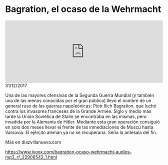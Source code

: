 # Bagration, el ocaso de la Wehrmacht
<iframe id='audio_88903085' frameborder='0' allowfullscreen='' scrolling='no' height='200' style='width:100%;' src='https://www.ivoox.com/player_ej_22906542_6_1.html' loading='lazy'></iframe>31/12/2017

Una de las mayores ofensivas de la Segunda Guerra Mundial (y también una de las menos conocidas por el gran público) llevó el nombre de un general ruso de las guerras napoleónicas: Piotr Ilich Bagration, que luchó contra los invasores franceses de la Grande Armée. Siglo y medio más tarde la Unión Soviética de Stalin se encontraba en las mismas, pero invadida por la Alemania de Hitler. Mediante esta gran operación consiguió en solo dos meses llevar el frente de las inmediaciones de Moscú hasta Varsovia. El ejército alemán ya no se recuperaría. Sería la antesala del fin. 

 Más en diazvillanueva.com 

https://www.ivoox.com/bagration-ocaso-wehrmacht-audios-mp3_rf_22906542_1.html
